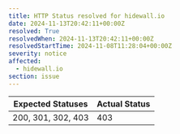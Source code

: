 ```yaml
---
title: HTTP Status resolved for hidewall.io
date: 2024-11-13T20:42:11+00:00Z
resolved: True
resolvedWhen: 2024-11-13T20:42:11+00:00Z
resolvedStartTime: 2024-11-08T11:28:04+00:00Z
severity: notice
affected:
  - hidewall.io
section: issue
---
```


| Expected Statuses | Actual Status  |
|-------------------|----------------|
| 200, 301, 302, 403 | 403 |

